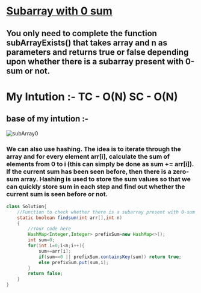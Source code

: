 # **[Subarray with 0 sum](https://practice.geeksforgeeks.org/problems/subarray-with-0-sum-1587115621/1)**

## You only need to complete the function subArrayExists() that takes array and n as parameters and returns true or false depending upon whether there is a subarray present with 0-sum or not.

# **My Intution :- TC - O(N) SC - O(N)**
## base of my intution :- 
![subArray0](https://user-images.githubusercontent.com/71629248/123395324-b361d300-d5bd-11eb-9f19-dedc0fbc66b6.png)
### We can also use hashing. The idea is to iterate through the array and for every element arr[i], calculate the sum of elements from 0 to i (this can simply be done as sum += arr[i]). If the current sum has been seen before, then there is a zero-sum array. Hashing is used to store the sum values so that we can quickly store sum in each step and find out whether the current sum is seen before or not.
```java
class Solution{
    //Function to check whether there is a subarray present with 0-sum or not.
    static boolean findsum(int arr[],int n)
    {
        //Your code here
        HashMap<Integer,Integer> prefixSum=new HashMap<>();
        int sum=0;
        for(int i=0;i<n;i++){
            sum+=arr[i];
            if(sum==0 || prefixSum.containsKey(sum)) return true;
            else prefixSum.put(sum,i);
        }
        return false;
    }
}
```
